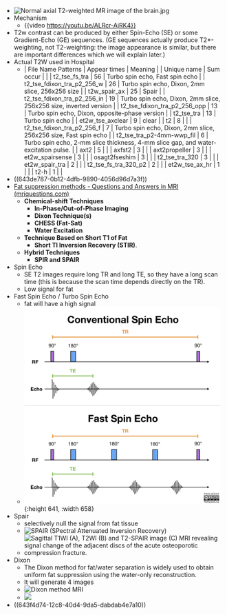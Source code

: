 - ![Normal axial T2-weighted MR image of the brain.jpg](https://upload.wikimedia.org/wikipedia/commons/b/b7/Normal_axial_T2-weighted_MR_image_of_the_brain.jpg)
- Mechanism
	- {{video https://youtu.be/ALRcr-AjRK4}}
- T2w contrast can be produced by either Spin-Echo (SE) or some Gradient-Echo (GE) sequences. (GE sequences actually produce T2*-weighting, not T2-weighting: the image appearance is similar, but there are important differences which we will explain later.)
- Actual T2W used in Hospital
	- | File Name Patterns | Appear times | Meaning |
	  | Unique name | Sum occur |  |
	  | t2_tse_fs_tra | 56 | Turbo spin echo, Fast spin echo |
	  | t2_tse_fdixon_tra_p2_256_w | 26 | Turbo spin echo, Dixon, 2mm slice, 256x256 size |
	  | t2w_spair_ax | 25 | Spair |
	  | t2_tse_fdixon_tra_p2_256_in | 19 | Turbo spin echo, Dixon, 2mm slice, 256x256 size, inverted version |
	  | t2_tse_fdixon_tra_p2_256_opp | 13 | Turbo spin echo, Dixon, opposite-phase version |
	  | t2_tse_tra | 13 | Turbo spin echo |
	  | et2w_tse_axclear | 9 | clear |
	  | t2 | 8 |  |
	  | t2_tse_fdixon_tra_p2_256_f | 7 | Turbo spin echo, Dixon, 2mm slice, 256x256 size, Fast spin echo |
	  | t2_tse_tra_p2-4mm-wwp_fil | 6 | Turbo spin echo, 2-mm slice thickness, 4-mm slice gap, and water-excitation pulse. |
	  | axt2 | 5 |  |
	  | axfst2 | 3 |  |
	  | axt2propeller | 3 |  |
	  | et2w_spairsense | 3 |  |
	  | osagt2fseshim | 3 |  |
	  | t2_tse_tra_320 | 3 |  |
	  | et2w_spair_tra | 2 |  |
	  | t2_tse_fs_tra_320_p2 | 2 |  |
	  | et2w_tse_ax_hr | 1 |  |
	  | t2-h | 1 |  |
- ((643de787-0b12-4dfb-9890-4056d96d7a3f))
- [Fat suppression methods - Questions and Answers ​in MRI (mriquestions.com)](https://mriquestions.com/best-method.html)
	- **Chemical-shift Techniques**
		- **In-Phase/Out-of-Phase Imaging**
		- **Dixon Technique(s)**
		- **CHESS (Fat-Sat)**
		- **Water Excitation**
	- **Technique Based on Short T1 of Fat**
		- **Short TI Inversion Recovery (STIR)**.
	- **Hybrid Techniques**
		- **SPIR and SPAIR**
- Spin Echo
	- SE T2 images require long TR and long TE, so they have a long scan time (this is because the scan time depends directly on the TR).
	- Low signal for fat
- Fast Spin Echo / Turbo Spin Echo
	- fat will have a high signal
	- ![mri-physics-diagrams-1.png](../assets/mri-physics-diagrams-1_1681868568872_0.png){:height 641, :width 658}
- Spair
	- selectively null the signal from fat tissue
	- ![SPAIR (SPectral Attenuated Inversion Recovery)](https://mriquestions.com/uploads/3/4/5/7/34572113/published/8560997.gif?1482233491)
	- ![Sagittal T1WI (A), T2WI (B) and T2-SPAIR image (C) MRI revealing signal change of the adjacent discs of the acute osteoporotic compression fracture.](https://www.researchgate.net/publication/273287770/figure/fig1/AS:671514340896770@1537112903241/Sagittal-T1WI-A-T2WI-B-and-T2-SPAIR-image-C-MRI-revealing-signal-change-of-the.png)
- Dixon
	- The Dixon method for fat/water separation is widely used to obtain uniform fat suppression using the water-only reconstruction.
	- It will generate 4 images
	- ![Dixon method MRI](https://mriquestions.com/uploads/3/4/5/7/34572113/8102450.jpg?577)
	- ![](https://media.springernature.com/lw685/springer-static/image/art%3A10.1007%2Fs00261-022-03546-w/MediaObjects/261_2022_3546_Figa_HTML.png)
- ((643f4d74-12c8-40d4-9da5-dabdab4e7a10))